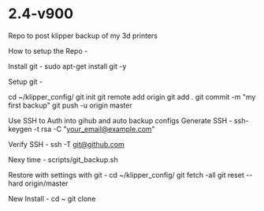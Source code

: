 # 2.4-v900
Repo to post klipper backup of my 3d printers

How to setup the Repo -

Install git -
sudo apt-get install git -y

Setup git -

cd ~/klipper_config/
git init
git remote add origin <Your-GitHub-Repo-URL>
git add .
git commit -m "my first backup"
git push -u origin master

Use SSH to Auth into gihub and auto backup configs 
Generate SSH -
  ssh-keygen -t rsa -C "your_email@example.com"

Verify SSH -
  ssh -T git@github.com

Nexy time -
  scripts/git_backup.sh

Restore with settings with git -
cd ~/klipper_config/
git fetch -all
git reset --hard origin/master

New Install -
cd ~
git clone <Your-GitHub-Repo-URL>
